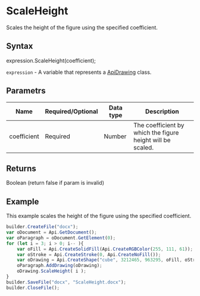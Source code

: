 # ScaleHeight

Scales the height of the figure using the specified coefficient.

## Syntax

expression.ScaleHeight(coefficient);

`expression` - A variable that represents a [ApiDrawing](../ApiDrawing.md) class.

## Parametrs

| **Name** | **Required/Optional** | **Data type** | **Description** |
| ------------- | ------------- | ------------- | ------------- |
| coefficient | Required | Number | The coefficient by which the figure height will be scaled. |

## Returns

Boolean (return false if param is invalid)

## Example

This example scales the height of the figure using the specified coefficient.

```javascript
builder.CreateFile("docx");
var oDocument = Api.GetDocument();
var oParagraph = oDocument.GetElement(0);
for (let i = 3; i > 0; i-- ){
	var oFill = Api.CreateSolidFill(Api.CreateRGBColor(255, 111, 61));
	var oStroke = Api.CreateStroke(0, Api.CreateNoFill());
	var oDrawing = Api.CreateShape("cube", 3212465, 963295, oFill, oStroke);
	oParagraph.AddDrawing(oDrawing);
	oDrawing.ScaleHeight( i );
}
builder.SaveFile("docx", "ScaleHeight.docx");
builder.CloseFile();
```